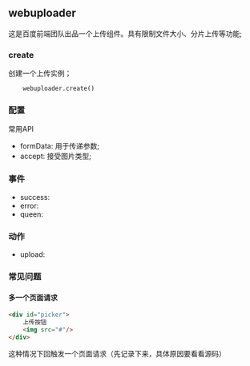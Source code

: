 ## webuploader 
这是百度前端团队出品一个上传组件。具有限制文件大小、分片上传等功能;


### create
创建一个上传实例；

```
    webuploader.create()
```


### 配置
常用API

* formData: 用于传递参数;
* accept: 接受图片类型;


### 事件

* success: 
* error:
* queen:


### 动作

* upload:


### 常见问题

#### 多一个页面请求

```html
<div id="picker">
    上传按钮
    <img src="#"/>
</div>
```
这种情况下回触发一个页面请求（先记录下来，具体原因要看看源码）
